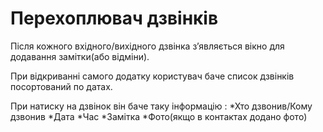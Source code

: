 Перехоплювач дзвінків
=====================
Після кожного вхідного/вихідного дзвінка з’являється вікно для додавання замітки(або відміни).

При відкриванні самого додатку користувач баче список дзвінків посортований по датах. 

При натиску на дзвінок він баче таку інформацію :
*Хто дзвонив/Кому дзвонив
*Дата
*Час
*Замітка
*Фото(якщо в контактах додано фото)

